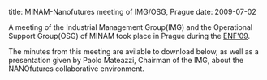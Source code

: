 title: MINAM-Nanofutures meeting of IMG/OSG, Prague
date: 2009-07-02 

A meeting of the Industrial Management Group(IMG) and the Operational Support Group(OSG) of MINAM took place in Prague during the [ENF'09]( http://www.euronanoforum2009.eu/programme).

The minutes from this meeting are avilable to download below, as well as a presentation given by Paolo Mateazzi, Chairman of the IMG, about the
NANOfutures collaborative environment.



  